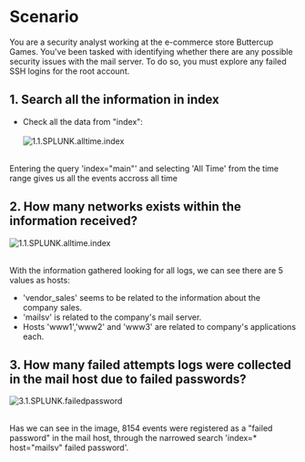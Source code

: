 # Scenario
You are a security analyst working at the e-commerce store Buttercup Games. You've been tasked with identifying whether there are any possible security issues with the mail server. To do so, you must explore any failed SSH logins for the root account.
## 1. Search all the information in index
- Check all the data from "index":<br><br>
![1.1.SPLUNK.alltime.index](https://github.com/Cr1msonPho3nix/Incident-Response-Projects/blob/main/img//)<br><br>

Entering the query 'index="main"' and selecting 'All Time' from the time range gives us all the events accross all time
## 2. How many networks exists within the information received?
![1.1.SPLUNK.alltime.index](https://github.com/Cr1msonPho3nix/Incident-Response-Projects/blob/main/img//)<br><br>

With the information gathered looking for all logs, we can see there are 5 values as hosts:
- 'vendor_sales' seems to be related to the information about the company sales.
- 'mailsv' is related to the company's mail server.
- Hosts 'www1','www2' and 'www3' are related to company's applications each.
## 3. How many failed attempts logs were collected in the mail host due to failed passwords?
![3.1.SPLUNK.failedpassword](https://github.com/Cr1msonPho3nix/Incident-Response-Projects/blob/main/img//)<br><br>

Has we can see in the image, 8154 events were registered as a "failed password" in the mail host, through the narrowed search 'index=* host="mailsv" failed password'.